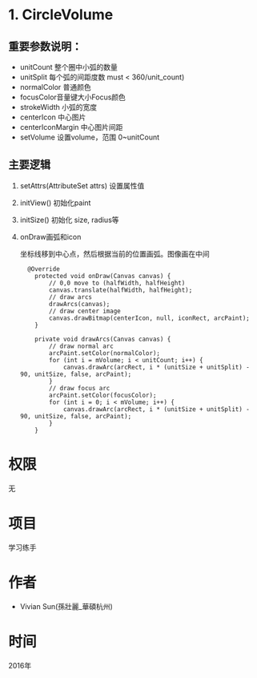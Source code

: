 # 1. CircleVolume

## 重要参数说明：

- unitCount 整个圈中小弧的数量
- unitSplit 每个弧的间距度数 must < 360/unit_count) 
- normalColor 普通颜色
- focusColor音量键大小Focus颜色 
- strokeWidth 小弧的宽度
- centerIcon 中心图片
- centerIconMargin 中心图片间距
- setVolume 设置volume，范围 0~unitCount

## 主要逻辑

1. setAttrs(AttributeSet attrs) 设置属性值
2. initView() 初始化paint
3. initSize()  初始化 size, radius等
4.  onDraw画弧和icon

    坐标线移到中心点，然后根据当前的位置画弧。图像画在中间
    
          @Override
            protected void onDraw(Canvas canvas) {
                // 0,0 move to (halfWidth, halfHeight)
                canvas.translate(halfWidth, halfHeight);
                // draw arcs
                drawArcs(canvas);
                // draw center image
                canvas.drawBitmap(centerIcon, null, iconRect, arcPaint);
            }
        
            private void drawArcs(Canvas canvas) {
                // draw normal arc
                arcPaint.setColor(normalColor);
                for (int i = mVolume; i < unitCount; i++) {
                    canvas.drawArc(arcRect, i * (unitSize + unitSplit) - 90, unitSize, false, arcPaint);
                }
                // draw focus arc
                arcPaint.setColor(focusColor);
                for (int i = 0; i < mVolume; i++) {
                    canvas.drawArc(arcRect, i * (unitSize + unitSplit) - 90, unitSize, false, arcPaint);
                }
            }

# 权限

无

# 项目

学习练手

# 作者

- Vivian Sun(孫壯麗_華碩杭州)

# 时间

2016年

